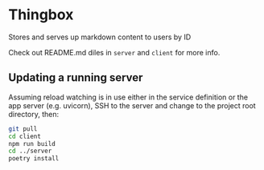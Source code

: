# Thingbox

Stores and serves up markdown content to users by ID

Check out README.md diles in `server` and `client` for more info.


## Updating a running server

Assuming reload watching is in use either in the service definition or the app server (e.g. uvicorn), SSH to the server and change to the project root directory, then:

```bash
git pull
cd client
npm run build
cd ../server
poetry install
```
